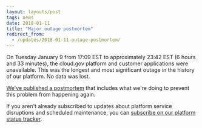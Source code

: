 ```yaml
---
layout: layouts/post
tags: news
date: 2018-01-11
title: "Major outage postmortem"
redirect_from:
  - /updates/2018-01-11-outage-postmortem/
---
```


On Tuesday January 9 from 17:09 EST to approximately 23:42 EST (6 hours and 33 minutes), the cloud.gov platform and customer applications were unavailable. This was the longest and most significant outage in the history of our platform. No data was lost.

[We've published a postmortem](https://cloudgov.statuspage.io/incidents/32bd83xh70qk) that includes what we're doing to prevent this problem from happening again.

If you aren't already subscribed to updates about platform service disruptions and scheduled maintenance, you can [subscribe on our platform status tracker](https://cloudgov.statuspage.io/).
